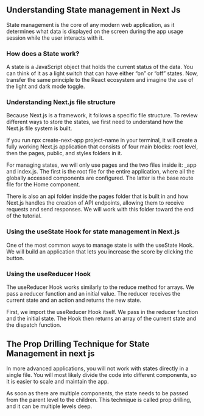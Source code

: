 ## Understanding State management in Next Js

State management is the core of any modern web application, as it determines what data is displayed on the screen during the app usage session while the user interacts with it.


### How does a State work?

A state is a JavaScript object that holds the current status of the data. You can think of it as a light switch that can have either “on” or “off” states. Now, transfer the same principle to the React ecosystem and imagine the use of the light and dark mode toggle.

### Understanding Next.js file structure

Because Next.js is a framework, it follows a specific file structure. To review different ways to store the states, we first need to understand how the Next.js file system is built.

If you run npx create-next-app project-name in your terminal, it will create a fully working Next.js application that consists of four main blocks: root level, then the pages, public, and styles folders in it.

For managing states, we will only use pages and the two files inside it: _app and index.js. The first is the root file for the entire application, where all the globally accessed components are configured. The latter is the base route file for the Home component.

There is also an api folder inside the pages folder that is built in and how Next.js handles the creation of API endpoints, allowing them to receive requests and send responses. We will work with this folder toward the end of the tutorial.

### Using the useState Hook for state management in Next.js

One of the most common ways to manage state is with the useState Hook. We will build an application that lets you increase the score by clicking the button.

### Using the useReducer Hook

The useReducer Hook works similarly to the reduce method for arrays. We pass a reducer function and an initial value. The reducer receives the current state and an action and returns the new state.

First, we import the useReducer Hook itself. We pass in the reducer function and the initial state. The Hook then returns an array of the current state and the dispatch function.

## The Prop Drilling Technique for State Management in next js

In more advanced applications, you will not work with states directly in a single file. You will most likely divide the code into different components, so it is easier to scale and maintain the app.

As soon as there are multiple components, the state needs to be passed from the parent level to the children. This technique is called prop drilling, and it can be multiple levels deep.